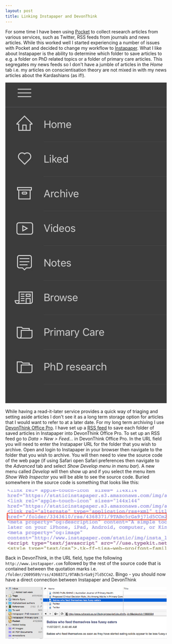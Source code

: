 ```yaml
---
layout: post
title: Linking Instapaper and DevonThink
---
```

For some time I have been using [Pocket](https://getpocket.com) to collect research articles from various services, such as Twitter, RSS feeds from journals and news articles. While this worked well I started experiencing a number of issues with Pocket  and decided to change my workflow to [Instapaper](https://www.instapaper.com). What I like about Instapaper is the ability to determine which folder to save articles to e.g. a folder on PhD related topics or a folder of primary care articles. This segregates my news feeds so I don't have a jumble of articles in the *Home* tab i.e. my articles on conscientisation theory are not mixed in with my news articles about the Kardashians (as if!). 

![Instapaper folders](/images/instapaper.jpg)

While having a read-it-later service provides a quick way of triaging and setting aside articles I don't see it as a long term storage option for articles that I would want to refer to at a later date. For my long term archiving I use [DevonThink Office Pro](http://www.devontechnologies.com/products/devonthink/overview.html). I have set up a [RSS feed](http://www.whatisrss.com/) to save each folder of saved articles in Instapaper into DevonThink Office Pro. To set up an RSS feed go to *Data > New > Feed…* in DevonThink Office Pro. In the URL field you will need to enter the Instapaper URL for the folder that you wish to archive. Open and login to Instapaper in your browser then navigate to the folder that you wish to archive. You will then need to view the source code of the web page (if using Safari open Safari preferences then navigate to the *Advanced* tab and select *Show Develop menu in menu bar*). A new menu called *Develop* will then show up and if you select the menu item *Show Web Inspector* you will be able to see the source code. Buried somewhere in the source code is something that looks like this:


![Source code](/images/sourcecode.jpg)

Back in DevonThink, in the URL field, type the following `http://www.instapaper.com` followed by the rest of the source code that is contained between the quotation marks i.e. `/folder/2609589/rss/4368371/9TABc5rGa9j7ld5CCm2`. Bingo - you should now have a direct connection between Instapaper and DevonThink

![RSS feeds in DevonThink](/images/dt_rss.png)